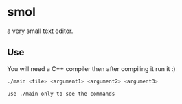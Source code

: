 # smol

a very small text editor.

## Use

You will need a C++ compiler then after compiling it run it :)

```bash
./main <file> <argument1> <argument2> <argument3>

use ./main only to see the commands
```
